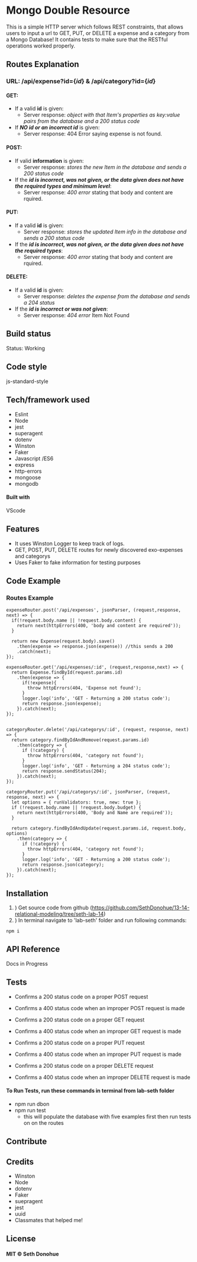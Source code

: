 # Mongo Double Resource

This is a simple HTTP server which follows REST constraints, that allows users to input a url to GET, PUT, or DELETE a expense and a category from a Mongo Database! It contains tests to make sure that the RESTful operations worked properly.

## Routes Explanation

### URL: /api/expense?id={**_id_**}  & /api/category?id={**_id_**}

#### GET: 
  - If a valid **id** is given:
    - Server response: _object with that Item's properties as key:value pairs from the database and a 200 status code_
  - If **_NO id or an incorrect id_** is given:
    - Server response: 404 Error saying expense is not found.
#### POST: 
  - If valid **information** is given:
    - Server response: _stores the new Item in the database and sends a 200 status code_
  - If the **_id is incorrect, was not given, or the data given does not have the required types and minimum level_**:
    - Server response: _400 error_ stating that body and content are rquired.
#### PUT: 
  - If a valid **id** is given:
    - Server response: _stores the updated Item info in the database and sends a 200 status code_
  - If the **_id is incorrect, was not given, or the data given does not have the required types_**:
    - Server response: _400 error_ stating that body and content are rquired.
#### DELETE: 
  - If a valid **id** is given:
    - Server response: _deletes the expense from the database and sends a 204 status_
  - If the **_id is incorrect or was not given_**:
    - Server response: _404 error_ Item Not Found



## Build status

<!-- Build status of continus integration i.e. travis, appveyor etc. Ex.  -->
Status: Working


## Code style

js-standard-style

<!-- ## Screenshots

![Chat Room Example](https://raw.githubusercontent.com/SethDonohue/06-tcp-server/seth-lab/lab-seth/img/TCP-Chat-Server.png) -->

## Tech/framework used
- Eslint
- Node
- jest
- superagent
- dotenv
- Winston
- Faker
- Javascript /ES6
- express
- http-errors
- mongoose
- mongodb


#### Built with

VScode

## Features

- It uses Winston Logger to keep track of logs.
- GET, POST, PUT, DELETE routes for newly discovered exo-expenses and categorys
- Uses Faker to fake information for testing purposes

## Code Example

### Routes Example
```
expenseRouter.post('/api/expenses', jsonParser, (request,response, next) => {  
  if(!request.body.name || !request.body.content) {
    return next(httpErrors(400, 'body and content are required'));
  }

  return new Expense(request.body).save()
    .then(expense => response.json(expense)) //this sends a 200
    .catch(next);
});

expenseRouter.get('/api/expenses/:id', (request,response,next) => {
  return Expense.findById(request.params.id)
    .then(expense => {
      if(!expense){
        throw httpErrors(404, 'Expense not found');
      }
      logger.log('info', 'GET - Returning a 200 status code');
      return response.json(expense);
    }).catch(next);
});


categoryRouter.delete('/api/categorys/:id', (request, response, next) => {
  return category.findByIdAndRemove(request.params.id)
    .then(category => {
      if (!category) {
        throw httpErrors(404, 'category not found');
      }
      logger.log('info', 'GET - Returning a 204 status code');
      return response.sendStatus(204);
    }).catch(next);
});

categoryRouter.put('/api/categorys/:id', jsonParser, (request, response, next) => {
  let options = { runValidators: true, new: true };
  if (!request.body.name || !request.body.budget) {
    return next(httpErrors(400, 'Body and Name are required'));
  }

  return category.findByIdAndUpdate(request.params.id, request.body, options)
    .then(category => {
      if (!category) {
        throw httpErrors(404, 'category not found');
      }
      logger.log('info', 'GET - Returning a 200 status code');
      return response.json(category);
    }).catch(next);
});

```

## Installation
1. ) Get source code from github (https://github.com/SethDonohue/13-14-relational-modeling/tree/seth-lab-14)
2. ) In terminal navigate to 'lab-seth' folder and run following commands:
```
npm i
```

<!-- Provide step by step series of examples and explanations about how to get a development env running. -->

## API Reference

Docs in Progress

## Tests

- Confirms a 200 status code on a proper POST request
- Confirms a 400 status code when an improper POST request is made

- Confirms a 200 status code on a proper GET request
- Confirms a 400 status code when an improper GET request is made

- Confirms a 200 status code on a proper PUT request
- Confirms a 400 status code when an improper PUT request is made

- Confirms a 200 status code on a proper DELETE request
- Confirms a 400 status code when an improper DELETE request is made

#### To Run Tests, run these commands in terminal from lab-seth folder

- npm run dbon
- npm run test
  - this will populate the database with five examples first then run tests on on the routes

## Contribute

<!-- Let people know how they can contribute into your project. A contributing guideline will be a big plus. -->

## Credits

- Winston
- Node
- dotenv
- Faker
- suepragent
- jest
- uuid
- Classmates that helped me!
<!-- Give proper credits. This could be a link to any repo which inspired you to build this project, any blogposts or links to people who contrbuted in this project.

Anything else that seems useful -->

## License

#### MIT © Seth Donohue